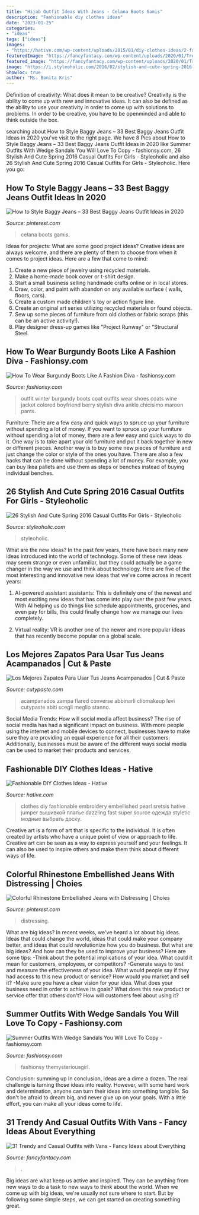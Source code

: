 ```yaml
---
title: "Hijab Outfit Ideas With Jeans - Celana Boots Gamis"
description: "Fashionable diy clothes ideas"
date: "2023-01-25"
categories:
- "ideas"
tags: ["ideas"]
images:
- "https://hative.com/wp-content/uploads/2015/01/diy-clothes-ideas/2-fashionable-diy-clothes-ideas.jpg"
featuredImage: "https://fancyfantacy.com/wp-content/uploads/2020/01/Trendy-and-Casual-Outfits-with-Vans-31.jpg"
featured_image: "https://fancyfantacy.com/wp-content/uploads/2020/01/Trendy-and-Casual-Outfits-with-Vans-31.jpg"
image: "https://i.styleoholic.com/2016/02/stylish-and-cute-spring-2016-casual-outfits-for-girls-9.jpg"
ShowToc: true
author: "Ms. Bonita Kris"
---
```



Definition of creativity: What does it mean to be creative?
Creativity is the ability to come up with new and innovative ideas. It can also be defined as the ability to use your creativity in order to come up with solutions to problems. In order to be creative, you have to be openminded and able to think outside the box.

	

		
searching about How to Style Baggy Jeans – 33 Best Baggy Jeans Outfit Ideas in 2020 you've visit to the right page. We have 8 Pics about How to Style Baggy Jeans – 33 Best Baggy Jeans Outfit Ideas in 2020 like Summer Outfits With Wedge Sandals You Will Love To Copy - fashionsy.com, 26 Stylish And Cute Spring 2016 Casual Outfits For Girls - Styleoholic and also 26 Stylish And Cute Spring 2016 Casual Outfits For Girls - Styleoholic. Here you go:
		
    
## How To Style Baggy Jeans – 33 Best Baggy Jeans Outfit Ideas In 2020

<img loading=lazy src="https://i.pinimg.com/736x/87/d3/02/87d302b4a4ae29740a3f4f2146368430.jpg" onerror="this.onerror=null;this.src='https://tse3.mm.bing.net/th?id=OIP.Db9j-Z7RUfK7RzLpGDxOwQHaLH&amp;pid=15.1';" alt="How to Style Baggy Jeans – 33 Best Baggy Jeans Outfit Ideas in 2020">

_Source: pinterest.com_

>celana boots gamis. 

	

Ideas for projects: What are some good project ideas?
Creative ideas are always welcome, and there are plenty of them to choose from when it comes to project ideas. Here are a few that come to mind: 
1. Create a new piece of jewelry using recycled materials.
2. Make a home-made book cover or t-shirt design.
3. Start a small business selling handmade crafts online or in local stores.
4. Draw, color, and paint with abandon on any available surface ( walls, floors, cars).
5. Create a custom made children's toy or action figure line. 
6. Create an original art series utilizing recycled materials or found objects.
7. Sew up some pieces of furniture from old clothes or fabric scraps (this can be an active activity!). 
8. Play designer dress-up games like "Project Runway" or "Structural Steel.

    
## How To Wear Burgundy Boots Like A Fashion Diva - Fashionsy.com

<img loading=lazy src="http://fashionsy.com/wp-content/uploads/2016/10/burgundy-coat-and-boots.jpg" onerror="this.onerror=null;this.src='https://tse2.mm.bing.net/th?id=OIP.8vDzvKDi3Zc-wKyi9ThquQHaLG&amp;pid=15.1';" alt="How To Wear Burgundy Boots Like A Fashion Diva - fashionsy.com">

_Source: fashionsy.com_

>outfit winter burgundy boots coat outfits wear shoes coats wine jacket colored boyfriend berry stylish diva ankle chicisimo maroon pants. 

	

Furniture: There are a few easy and quick ways to spruce up your furniture without spending a lot of money.
If you want to spruce up your furniture without spending a lot of money, there are a few easy and quick ways to do it. One way is to take apart your old furniture and put it back together in new or different pieces. Another way is to buy some new pieces of furniture and just change the color or style of the ones you have. There are also a few hacks that can be done without spending a lot of money. For example, you can buy Ikea pallets and use them as steps or benches instead of buying individual benches.

    
## 26 Stylish And Cute Spring 2016 Casual Outfits For Girls - Styleoholic

<img loading=lazy src="https://i.styleoholic.com/2016/02/stylish-and-cute-spring-2016-casual-outfits-for-girls-9.jpg" onerror="this.onerror=null;this.src='https://tse3.mm.bing.net/th?id=OIP.VMcbd7T-94l5Y_2d_5QrKQHaLH&amp;pid=15.1';" alt="26 Stylish And Cute Spring 2016 Casual Outfits For Girls - Styleoholic">

_Source: styleoholic.com_

>styleoholic. 

	

What are the new ideas?
In the past few years, there have been many new ideas introduced into the world of technology. Some of these new ideas may seem strange or even unfamiliar, but they could actually be a game changer in the way we use and think about technology. Here are five of the most interesting and innovative new ideas that we’ve come across in recent years:
1. AI-powered assistant assistants: This is definitely one of the newest and most exciting new ideas that has come into play over the past few years. With AI helping us do things like schedule appointments, groceries, and even pay for bills, this could finally change how we manage our lives completely.

2. Virtual reality: VR is another one of the newer and more popular ideas that has recently become popular on a global scale.

    
## Los Mejores Zapatos Para Usar Tus Jeans Acampanados | Cut &amp; Paste

<img loading=lazy src="https://www.cutypaste.com/wp-content/uploads/2015/04/9c94fdc9ca547d652e713936927941ac.jpg" onerror="this.onerror=null;this.src='https://tse1.mm.bing.net/th?id=OIP.XVC3yhFFrmui8wpiFAfXMwHaLH&amp;pid=15.1';" alt="Los Mejores Zapatos Para Usar Tus Jeans Acampanados | Cut &amp; Paste">

_Source: cutypaste.com_

>acampanados zampa flared converse abbinarli cliomakeup levi cutypaste abiti scegli meglio stanno. 

	

Social Media Trends: How will social media affect business?
The rise of social media has had a significant impact on business. With more people using the internet and mobile devices to connect, businesses have to make sure they are providing an equal experience for all their customers. Additionally, businesses must be aware of the different ways social media can be used to market their products and services.

    
## Fashionable DIY Clothes Ideas - Hative

<img loading=lazy src="https://hative.com/wp-content/uploads/2015/01/diy-clothes-ideas/2-fashionable-diy-clothes-ideas.jpg" onerror="this.onerror=null;this.src='https://tse4.mm.bing.net/th?id=OIP.E4ozM-lh5K1JVu9b_Llm2gHaLH&amp;pid=15.1';" alt="Fashionable DIY Clothes Ideas - Hative">

_Source: hative.com_

>clothes diy fashionable embroidery embellished pearl sretsis hative jumper вышивкой платье dazzling fast super source одежда styletic модные выбрать доску. 

	

Creative art is a form of art that is specific to the individual. It is often created by artists who have a unique point of view or approach to life. Creative art can be seen as a way to express yourself and your feelings. It can also be used to inspire others and make them think about different ways of life.

    
## Colorful Rhinestone Embellished Jeans With Distressing | Choies

<img loading=lazy src="https://i.pinimg.com/736x/31/a6/75/31a6750d7fdb98158fb3653fe7e5dec1--embellished-jeans-urban-style.jpg" onerror="this.onerror=null;this.src='https://tse2.mm.bing.net/th?id=OIP.ITt8nekA2MqasqzCCbvsYQHaJ3&amp;pid=15.1';" alt="Colorful Rhinestone Embellished Jeans with Distressing | Choies">

_Source: pinterest.com_

>distressing. 

	

What are big ideas?
In recent weeks, we've heard a lot about big ideas. Ideas that could change the world, ideas that could make your company better, and ideas that could revolutionize how you do business. But what are big ideas? And how can they be used to improve your business? Here are some tips: 
-Think about the potential implications of your idea. What could it mean for customers, employees, or competitors? 
-Generate ways to test and measure the effectiveness of your idea. What would people say if they had access to this new product or service? How would you market and sell it? 
-Make sure you have a clear vision for your idea. What does your business need in order to achieve its goals? What does this new product or service offer that others don't? How will customers feel about using it?

    
## Summer Outfits With Wedge Sandals You Will Love To Copy - Fashionsy.com

<img loading=lazy src="http://fashionsy.com/wp-content/uploads/2016/06/blue-dress-1.jpg" onerror="this.onerror=null;this.src='https://tse2.mm.bing.net/th?id=OIP.pEaXBJ13kz0KkcdIlQNJ1gHaLH&amp;pid=15.1';" alt="Summer Outfits With Wedge Sandals You Will Love To Copy - fashionsy.com">

_Source: fashionsy.com_

>fashionsy themysteriousgirl. 

	

Conclusion: summing up
In conclusion, ideas are a dime a dozen. The real challenge is turning those ideas into reality. However, with some hard work and determination, anyone can turn their ideas into something tangible. So don't be afraid to dream big, and never give up on your goals. With a little effort, you can make all your ideas come to life.

    
## 31 Trendy And Casual Outfits With Vans - Fancy Ideas About Everything

<img loading=lazy src="https://fancyfantacy.com/wp-content/uploads/2020/01/Trendy-and-Casual-Outfits-with-Vans-31.jpg" onerror="this.onerror=null;this.src='https://tse4.mm.bing.net/th?id=OIP.7q-cDryWZ5zdZc4W4oDsMwHaO8&amp;pid=15.1';" alt="31 Trendy and Casual Outfits with Vans - Fancy Ideas about Everything">

_Source: fancyfantacy.com_

>. 

	

Big ideas are what keep us active and inspired. They can be anything from new ways to do a task to new ways to think about the world. When we come up with big ideas, we're usually not sure where to start. But by following some simple steps, we can get started on creating something great.

